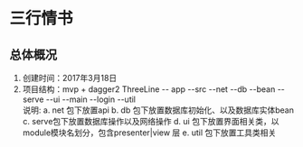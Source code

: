 # 三行情书

## 总体概况

1. 创建时间：2017年3月18日
2. 项目结构：mvp + dagger2
ThreeLine
    -- app
        --src
            --net
            --db
                --bean
            --serve
            --ui
                --main
                --login
            --util       
说明: 
a. net 包下放置api
b. db 包下放置数据库初始化、以及数据库实体bean
c. serve包下放置数据库操作以及网络操作
d. ui 包下放置界面相关类，以module模块名划分，包含presenter|view 层
e. util 包下放置工具类相关